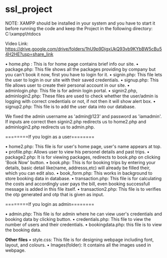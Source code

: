 # ssl_project
NOTE: XAMPP should be installed in your system and you have to start it before running the code and keep the Project in the following directory:
C:\xampp\htdocs

Video Link:
https://drive.google.com/drive/folders/1hU9p9DjgxUkQ93vb9KYbBW5cBu54H2HE?usp=share_link

• home.php : This is for home page contains brief info our site.
• package.php: This file shows all the packages providing by company but you can't book it now,
first you have to login for it.
• signin.php: This file lets the user to login in our site with their saved credentials.
• signup.php: This file allows user to create their personal account in our site.
• adminlogin.php: This file is for admin login portal.
• signin2.php, adminlogin2.php: These files are used to check whether the user/admin is logging
with correct credentials or not, if not then it will show alert box. 
• signup2.php: This file is to add the user data into our database.

We fixed the admin username as 'admin@123' and password as 'iamadmin'.
If inputs are correct then signin2.php redirects us to home2.php and adminlogin2.php redirects
us to admin.php.

========If you login as a user========

• home2.php: This file is for user's home page, user's name appears at top.
• profile.php: Allows user to view his personel details and past trips.
• package2.php: It is for viewing packages, redirects to book.php on clicking 'Book Now' button.
• book.php: This is for booking trips by entering your details, basic detail like(name, addresss,etc)
will already be filled their, which you can edit also.
• book_form.php: This works in background to store booking data in database.
• transaction.php: This file is for calculating the costs and accordingly user pays the bill, 
even booking successfull message is added in this file itself.
• transaction2.php: This file is to verifies the otp generated and otp that is given as input.


========If you login as admin========

• admin.php: This file is for admin where he can view user's credentials and booking data by
clicking button.
• credentials.php: This file to view the number of users and their credentials.
• bookingdata.php: this file is to view the booking data.

 
********Other files********
 • style.css: This file is for designing webpage including font, layout, and colours.
 • Images(folder): It contains all the images used in webpage.
 
